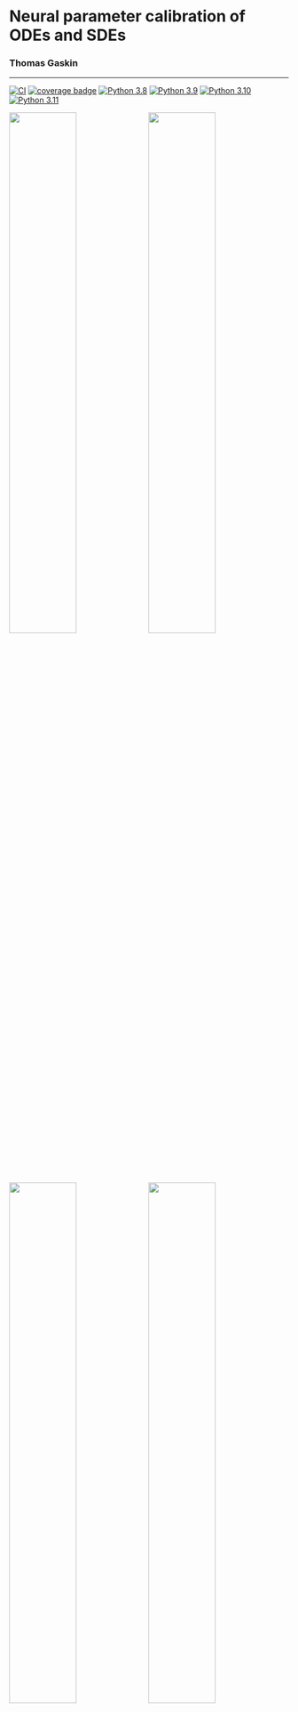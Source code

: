 # Neural parameter calibration of ODEs and SDEs
### Thomas Gaskin

---

[![CI](https://github.com/ThGaskin/NeuralABM/actions/workflows/pytest.yml/badge.svg)](https://github.com/ThGaskin/NeuralABM/actions/workflows/pytest.yml)
[![coverage badge](https://thgaskin.github.io/NeuralABM/coverage-badge.svg)](https://thgaskin.github.io/NeuralABM)
[![Python 3.8](https://img.shields.io/badge/python-3.8-blue.svg)](https://www.python.org/downloads/release/python-380/)
[![Python 3.9](https://img.shields.io/badge/python-3.9-blue.svg)](https://www.python.org/downloads/release/python-390/)
[![Python 3.10](https://img.shields.io/badge/python-3.10-blue.svg)](https://www.python.org/downloads/release/python-3100/)
[![Python 3.11](https://img.shields.io/badge/python-3.11-blue.svg)](https://www.python.org/downloads/release/python-3110/)

<img src="https://github.com/ThGaskin/NeuralABM/assets/22022754/e0bf61c7-4fe1-4234-b480-02d1f8efff6b" width=49%> <img src="https://github.com/ThGaskin/NeuralABM/files/13863262/marginals_all.pdf" width=49%> 

<img src="https://github.com/ThGaskin/NeuralABM/files/13863293/densities_from_joint.pdf" width=49%> <img src="https://github.com/ThGaskin/NeuralABM/files/13863249/predictions.pdf" width=49%>


This project calibrates multi-agent ODE and SDE models to data using a neural network. We estimate marginal densities on the equation parameters, including adjacency matrices. This repository contains all the code and models used in our publications on the topic, as well as an extensive set of tools and examples for you to calibrate your own model:

- T. Gaskin, G. Pavliotis, M. Girolami. *Neural parameter calibration for large-scale multiagent models.* PNAS **120**, 7, 2023.
https://doi.org/10.1073/pnas.2216415120 (`HarrisWilson` and `SIR` models)
- T. Gaskin, G. Pavliotis, M. Girolami, . *Inferring networks from time series: a neural approach.* https://arxiv.org/abs/2303.18059
(`Kuramoto` and `HarrisWilsonNW` models)
- T. Gaskin, T. Conrad, G. Pavliotis, C. Schütte. *Neural parameter calibration and uncertainty quantification for epidemic
forecasting*. https://arxiv.org/abs/2312.03147 (`SIR` and `Covid` models)

Each model contains its own README file, detailing specifics on the code for the different models. Since the code is continuously being reworked and improved, the plots produced by the current version may differ from the publication plots. For this reason, this repository is versioned, such that each publication has a version that will produce the plots exactly as they appear in the paper. However, the results produced by the latest code base will typically be more accurate, performative, and reliable than older versions.

The project uses the [utopya package](https://docs.utopia-project.org/html/index.html) to handle simulation configuration, data management,
and plotting. This README gives a brief introduction to installation and a basic tutorial, which will be sufficient to just run the models, reproduce plots, and play around with the code. You can also refer to the model-specific README files, located at `<model_name>/README.md`, for detailed instructions on each model's features. A complete guide to running models with Utopia/utopya can be found [here](https://docs.utopia-project.org/html/getting_started/tutorial.html#tutorial). As you go through the [Tutorial](#tutorial) below, you will find links to the relevant tutorial entries, and it is recommended to peruse these if you wish to build your own model using our code base.

> [!TIP]
> If you encounter any difficulties or have questions, please [file an issue](https://github.com/ThGaskin/NeuralABM/issues/new).


### Contents of this README
* [How to install](#installation)
  * [Installation on Windows](#installation-on-windows) 
* [Tutorial](#tutorial)
  * [How to run a model](#how-to-run-a-model)
  * [Parameter sweeps](#parameter-sweeps)
  * [Evaluation and plotting](#evaluation-and-plotting)
  * [Adjusting the neural net configuration](#adjusting-the-neural-net-configuration)
  * [Training settings](#training-settings)
  * [Changing the loss function](#changing-the-loss-function)
  * [Loading data](#loading-data)
* [Models overview](#models-overview)
* [Building your own model](#building-your-own-model)

---
# Installation
> [!WARNING]
> utopya is currently only fully supported on Unix systems (macOS and Ubuntu). For Windows
> installation instructions, see below; be aware that utopya for Windows is currently work in progress.

#### 1. Clone this repository
Clone this repository using a link obtained from 'Code' button (for non-developers, use HTTPS):

```commandline
git clone <GIT-CLONE-URL>
```

#### 2. Install requirements
We recommend creating a new virtual environment in a location of your choice and installing all requirements into the
venv. The following command will install the [utopya package](https://gitlab.com/utopia-project/utopya) and the utopya CLI
from [PyPI](https://pypi.org/project/utopya/), as well as all other requirements:

```commandline
pip install -r requirements.txt
```

This assumes your current directory is the project folder.
You should now be able to invoke the utopya CLI:
```commandline
utopya --help
```

> [!NOTE] 
> Enabling CUDA for PyTorch requires additional packages, e.g. `torchvision` and `torchaudio`.
> Follow [these](https://pytorch.org/get-started/locally/) instructions to enable GPU training.
> For Apple Silicon, follow [these](https://PyTorch.org/blog/introducing-accelerated-pytorch-training-on-mac/)
> installation instructions. Note that GPU acceleration for Apple Silicon is still work in progress and many functions have not
> yet been implemented.

#### 3. Register the project and all models with utopya

In the project directory (i.e. this one), register the entire project and all its models using the following command:
```commandline
utopya projects register . --with-models
```
You should get a positive response from the utopya CLI and your project should appear in the project list when calling:
```commandline
utopya projects ls
```
Done! 🎉

> [!IMPORTANT]
> Any changes to the project info file need to be communicated to utopya by calling the registration command anew.
> You will then have to additionally pass the `````--exists-action overwrite````` flag, because a project of that name already exists.
> See ```utopya projects register --help``` for more information.

#### 4. (Optional, but recommended) Install latex
To properly display mathematical equations and symbols in the plots, we recommend installing latex. However, latex distributions
are typically quite large, so ensure you have enough space on your disk.

On Ubuntu, first install latex by running
```commandline
sudo apt-get install texlive-latex-extra texlive-fonts-recommended dvipng cm-super
```
For macOS, install latex via a package manager, e.g. Homebrew or ports.

For both operating systems, also run the following command from within the virtual environment:
```commandline
pip install latex
```
Thereafter, set the plots to use latex by changing the following entry in the `base_plots.yaml` file of the model:
```yaml
.default_style:
  style:
    text.usetex: True
  # Keep everything else unchanged
```
Latex will then be used in *all* model plots. You can also change this individually for each plot.

#### 5. (Optional) Download the datasets, which are stored using git lfs
There are a number of datasets available, both real and synthetic, you can use in order to test the model.
In order to save space, example datasets have been uploaded using [git lfs](https://git-lfs.github.com) (large file
storage). To download, first install lfs via
```commandline
git lfs install
```
This assumes you have the git command line extension installed. Then, from within the repo, do
```commandline
git lfs pull
```
This will pull all the datasets.

### Installation on Windows

On Windows systems, you must use the Windows development branches of utopya. Be aware that development on these
is ongoing; if you run into any problems, please file an issue. After completing the steps above, install the utopya windows development
version by running:

```commandline
pip uninstall utopya
pip install git+https://gitlab.com/utopia-project/utopya@support-windows-platform
```
Lastly, you must change the default encoding to utf-8 on Windows; in the Control Panel, navigate to the 
Regional Settings, go to the 'Administrative' tab, click 'Change system locale' under 'Language for non-Unicode programs',
and check the 'Beta: Use Unicode UTF-8 for worldwide language support option'. See [here](https://stackoverflow.com/questions/57131654/using-utf-8-encoding-chcp-65001-in-command-prompt-windows-powershell-window/57134096#57134096)
for instructions.

---
# Tutorial 
> [!TIP]
> At any stage and for any command, you can use the `--help` flag to show a description of the command, syntax details, and valid arguments, e.g.
> ```commandline
> utopya eval --help
> ```

## How to run a model
Now you have set up the repository, let's run a model. We'll use the `SIR` model as an example. Running a model is a simple command:
```commandline
utopya run SIR
```
You can call 
```commandline
utopya models ls
```
to see a full list of all the registered models. Replace `SIR` with any of the registered model names to run that model
instead.

For all models, this command will generate some synthetic data, train the neural net to calibrate the model equations on it, and generate a series of plots in the 
`utopya_output` directory, located by default in your home directory (but this can be [changed](#changing-the-output-directory)). Once everything is done, you should see an output like this in your terminal:

```commandline
SUCCESS  logging           Performed plots from 5 plot configurations in 37.5s.

SUCCESS  logging           All done.
```

> [!TIP]
> If you get the following error message
> ```commandline
> ValueError: The writer 'ffmpeg' is not available on your system! 
> ```
> you don't have a writer installed to save animations. Don't worry: it's only needed for producing animated plots,
> so the error isn't critical and doesn't prevent you from plotting non-animated plots.

Navigate to your `utopya_output` directory and open the `SIR` folder. In it you should see a time-stamped folder
containing a `config`, a `data`, and an `eval` folder. One of the most important benefits of using utopya is that it automatically
stores data, plots, and all the configuration files used to generate them in a unique folder, and outputs are never overwritten. This makes reproducing
and repeating runs easy, and keeps all the data organised. We will shortly see how you can easily re-evaluate the data 
from a given run without having to re-run the simulation.

This directory structure already hints at the three basic steps that are executed during a model run:

- Combine different configurations, prepare the simulation run(s) and start them.
- Store the data
- Read in the data and automatically evaluate it by calling plot functions.

Open the `eval` folder — in it there will be a further time-stamped folder. Every time you evaluate a simulation, a new folder is created. This way, no evaluation result is ever overwritten. In the `eval/YYMMDD-hhmmss` folder, you should find five plots. Take a look at `densities_from_joint.pdf`, which should look something like this:

<img src="https://github.com/ThGaskin/NeuralABM/files/13787239/densities_from_joint.pdf" width=100%>

You can see the true data (orange) together with the neural net predictions (blue) and an error estimate (blue shaded area).
The results aren't great; you will also notice from the `loss.pdf` plot that the training loss has barely decreased. Why? Well, 
take a look at the `SIR_cfg.yml` file. This file holds all the default parameters for the model run. Scroll down to the `Training` entry: you will notice the `batch_size` is set to 1. This means that the neural network performs a gradient descent step every time it has reproduced a single frame of the time series. Further above, you will notice that the synthetic dataset used to train the model has a length of `num_steps: 100`. For these disease dynamics, let's see if letting the neural network see the whole time series for each gradient descent step would improve things. You could change the batch size in the `SIR_cfg.yml` file directly, but actually this is not recommended: this file holds all the default values the model will fall back on, should something go wrong. Instead create a new `run.yml` file, somewhere on your computer, and copy the following entries into it:

```yaml
parameter_space:
  num_epochs: 300
  SIR:
    Training:
      batch_size: 100
```
We are now using a batch size of 100, i.e. the length of the time series, and are also training the model for a little bit longer (300 epochs instead of the default 100). Now, run the model again and pass the path to this file to the model:

```commandline
utopya run SIR path/to/run.yml
```
Here, we are *only* updating those entries of the base configuration which are also given in the `run.yml` file; the remaining ones are taken from the default configuration file. The results in the output folder should look something like this:

<img src="https://github.com/ThGaskin/NeuralABM/files/13787372/densities_from_joint.pdf" width=100%>

Perhaps a little bit better, but still not great, and the uncertainty is much too small. The real problem here is that we are only training our neural network from a single initialisation, and letting it find one of the possible parameters that fit the problem. This doesn't give us an accurate representation of the parameter space. What we really need to be doing is training it multiple times, in parallel, from different initialisations, so that it can see the more of the parameter space. This is what we will do in the next section.

> [!TIP]
> #### Changing the output directory
> If you wish to save the model output to a different directory, add the following entry to your run configuration:
> ```yaml
> paths:
>   out_dir: ... # path/to/dir
> ```
> or run the model with 
> ```commandline
> utopya run <model_name> -p paths.out_dir path/to/out_dir
> ```

## Parameter sweeps

Take a look at the `models/SIR/cfgs` folder. In it you will find lots of subfolders, each containing a pair of `run.yml` and `eval.yml` files. These are called *configuration sets*: pre-fabricated run files and corresponding evaluation configurations. Try running the following command:

```commandline
utopya run SIR --cs Predictions_from_ABM_data
```
The `--cs` ('configuration set') command tells utopya to use the `run.yml` and later the `eval.yml` file for the plotting routine (we will get to the plots [a little later on](#evaluation-and-plotting)). In the `run.yml` file, take note of the following entries:

```yaml
perform_sweep: True
parameter_space:
  seed: !sweep
    default: 1
    range: [60]
```
The `seed` entry controls the random initialisation of the neural network, and we are 'sweeping' over 60 different initialisations (`range: [60]`) and training the model on the same dataset each time! The `perform_sweep` entry tells the model to run the sweep – set it to `False` to just perform a single run again. The `seed` would then be set to its `default` value, in this case 1. utopya will automatically parallelise the runs over as many cores as your computer makes available (you can [change](#adjusting-the-parallelisation) how many workers it can use). A single run is called a 'universe' run, a sweep run over many 'universes' is called a 'multiverse' run.

Once the run is complete, the plot output should look like this:

<img src="https://github.com/ThGaskin/NeuralABM/files/13787421/densities_from_joint.pdf" width=100%>

Much better! You can see that the predicted densities are significantly closer to the true data. The folder also contains the marginal densities on the parameters we are estimating:

<img src="https://github.com/ThGaskin/NeuralABM/files/13787439/marginals.pdf" width=100%>

These too look good: we obtain an infection parameter of about 0.21, and infection period of about 15 days – these are very similar to the values of 0.2 and 14 used to generate the synthetic data.

> [!TIP]
> You can also configure sweeps by adding a `--run-mode sweep` or `--run-mode single` flag to the command in the CLI:
> ```commandline
> utopya run SIR --run-mode sweep`
> ```
> This will overwrite the settings in the configuration file. In general, paths to `run.yml` files will overwrite the default entries, and CLI flags will overwrite the
> entries in the config file. You can also change parameters right from the CLI:
> ```commandline
> utopya run SIR --pp num_epochs=300
> ```
> See [here](https://docs.utopia-project.org/html/usage/run/config.html) for details. 

In your output folder you will also find the following plot:

<img src="https://github.com/ThGaskin/NeuralABM/files/13852798/predictions.pdf" width=100%>

Each line represents a trajectory taken by the neural net during training; as you can see, we are training the net multiple times in parallel, each time initialising the neural network at a different value of the initial distribution – see [the corresponding section](#specifying-the-prior-on-the-output) on how to adjust this distribution. The colour of each line repressents the training loss at that sample.
The number of initialisations is controlled by the `seed` entry of the run config.

> [!TIP]
> As an exercise, play around with the `seed.range` argument of the `run.yml` config. How does the quality of the time series prediction and marginal densities change as you increase or decrease the number of runs?

### Sweep configurations and multiple sweeps
You can sweep over as many parameters and entries as you like; any key in the run configuration can be swept over. An sweep entry must take the following form:
```yaml
parameter: !sweep
   default: 0
   values: [1, 2, 3, 4]
```
Any configuration file must be compatible with *both* a multiverse ('sweep') and a universe ('single') run. The `default` entry is used whenever a universe run is performed, 
the `values` entry used for the sweep. Instead of specifying a list of `values`, you can also provide a `range`, a `linspace`, or a `logspace`:
```yaml
parameter: !sweep
   default: default_value
   range: [1, 4] # passed to python range()
                 # Other ways to specify sweep values:
                 #   values: [1,2,3,4]  # taken as they are
                 #   range: [1, 4]      # passed to python range()
                 #   linspace: [1,4,4]  # passed to np.linspace
                 #   logspace: [-5, -2, 7]  # 7 log-spaced values in [10^-5, 10^-2], passed to np.logspace
```

Once you have set up your sweep configuration file, enable a multiverse run either by setting `perform_sweep: True` to the top-level of the file, or by passing `--run-mode sweep` to the CLI command when you run your model. Without one of these, the model will be run as a universe run.

There is no limit to how many parameters you can sweep over. Take a look, for instance, at the `models/HarrisWilson/cfgs/Marginals_over_noise/run.yml` file. Here, we are sweeping over the noise in the training data (`sigma`) as well as the `seed`. Sweeping over more parameters takes longer, of course, since the volume of parameters increases exponentially.

> [!TIP]
> Read the full guide on running parameter sweeps [here](https://docs.utopia-project.org/html/getting_started/tutorial.html#parameter-sweeps).

### Coupled sweeps
If you want to sweep over one parameter but vary some others along with it, you can perform a [coupled sweep](https://docs.utopia-project.org/html/about/features.html?highlight=target_name#id31):
```yaml
param1: !sweep
  default: 1
  values: [1, 2, 3, 4]
param2: !coupled-sweep
  default: foo
  values: [bar, baz, foo, fab]
  target_name: param1
```
Here, `param2` is being varied along `param1` – the dimension of the parameter space remains 1. You can couple as many parameters to sweep parameters as you like.

### Adjusting the parallelisation
When running a sweep, you will see the following logging entry in your terminal:
```commandline
PROGRESS logging           Initializing WorkerManager ...
NOTE     logging             Number of available CPUs:  8
NOTE     logging             Number of workers:         8
NOTE     logging             Non-zero exit handling:    raise
PROGRESS logging           Initialized WorkerManager.
```

As you can see, here utopya is using 8 CPU cores as individual workers to run universes in parallel. If you wish to adjust this, e.g. to reduce the load on the CPU, you can adjust the `worker_manager` settings in your configuration file:

```yaml
worker_manager:
  num_workers: 4
```

## YAML configuration files and changing the parameters
As you have seen, there are multiple configuration layers that are recursively updated: at the bottom, there are default configuration entries for each model, stored in `<model_name>_cfg.yml`. These are default values that will, broadly speaking, be useful in most situations. For this reason, it is best to not change them when performaing 
a specific run. The default configuration file should include *all* the defaults used for a model, but you wouldn't want to have to copy-paste *all* of them into a new file if you only want to change a few. For this purpose there are *run-specific* configuration files, which you can pass to the model CLI via 
```commandline
utopya run <model> path/to/run.yml
```
You can pass a relative or an absolute path, it's up to you. Entries in these files will overwrite the default values. Remember that you only need to provide those entries of the default config you wish to update! Finally, you can also change parameters directly by passing a `--pp` flag from the CLI:
```commandline
utopya run <model> --pp num_epochs=100 --pp entry.key=2
```

Note that, when using the CLI, you can set sublevel entries of outer scopes by connecting them with a `.`: `key.subkey.subsubkey`. YAML offers a wide range of functionality within the configuration file. Take a look e.g. at the [learnXinYminutes](https://learnxinyminutes.com/docs/yaml/) YAMl tutorial for an overview – but since it is an intuitive and humand-readable configuration language, most things should seem very familiar to you already.

> [!IMPORTANT]
> YAML is sensitive to indentation levels! In utopya, nearly every option can be set through a configuration parameter. With these, it is important to take care of the correct indentation level. If you place a parameter at the wrong location, it will often be ignored, sometimes even without warning! A common mistake at the beginning is to place model specific parameters outside of the <model_name> scope:
> ```yaml
> parameter_space:
>   SIR:
>     model_parameter: 1   # Parameters in this scope are passed to the model!
> ```

In general, every aspect of running, evaluation, and configuring models is controllable from the configuration file. Take a look at the [documentation entry](https://docs.utopia-project.org/html/ref/mv_base_cfg.html?highlight=worker%20manager#utopya-multiverse-base-configuration) for a full overview of the keys and controls at your disposal. 

### Automatic parameter validation
Take a look at, for example, the `models/SIR/SIR_cfg.yml` file. You will notice lots of little `!is-positive` or `!is-positive-or-zero` flags. These are so-called *validation flags*, and can only be used in the default configuration. They are optional, but their function is to make sure you do not pass invalid parameters to the model (e.g. negative values where only positive ones are allowed), and to catch such errors before the model is run. Running a model with invalid parameters can sometimes lead to cryptic error messages or are even not caught at all, leading to unpredictable behaviour which can be a nightmare to debug. For this reason, you can add these validation flags to the default configuration, along with possible values, ranges, or datatypes for each parameter.

> [!TIP]
> See the [full tutorial entry](https://docs.utopia-project.org/html/usage/run/config-validation.html) for a guide on how to use these. They are useful if you wish to implement your own model.

### Full model configuration
Inside our `utopya_output/SIR` output folder, take a look at the `config` folder. You will see a whole bunch of configuration files. Every single level of the configuration hierarchy is backed up to this folder, allowing you to always reconstruct which parameters you used to run a model. A couple of useful pointers:

- the `model_cfg.yml` file contains the default configuration
- the `run_cfg.yml` is the run configuration
- the `update_cfg.yml` contains any additional parameters you passed from the CLI
- the `meta_cfg.yml` is the combination of all three, plus all the other defaults (many provided by utopya itself) used to run the model. This file will probably seem very large and overwhelming, and you don't really need to worry about it. However, when in doubt, you can refer to it to check where in your custom configuration you need to place certain keys.

> [!TIP]
> Almost every aspect of running, evaluation, and configuring models is controllable from the configuration file. Take a look at the [documentation entry](https://docs.utopia-project.org/html/ref/mv_base_cfg.html?highlight=worker%20manager#utopya-multiverse-base-configuration) for a full overview of the keys and controls at your disposal.

## Evaluation and plotting 

As you saw, calling 
```commandline
utopya run <model_name>
```
performs a series of tasks:

1. It collects all the configuration files, parameters passed, backs up the files, validates parameters, and prepares sweep runs (if configured)
1. It passes the parameters to the model (or models, if running a sweep)
1. It then collects and bundles the output data and stores it
1. Finally, it loads all the data into a so-called `DataManager` and plots the files.

Running a simulation and plotting the data are seperate steps that can be run indepedently of one another. For instance, if you call
```commandline
utopya run <model_name> --no-eval
```
the evaluation step will be skipped. A common use case however will be re-evaluating a model run you have already performed. This can easily be done by running the command
```commandline
utopya eval <model_name>
```
This will re-evaluate the *last* simulation run that was performed. If you wish to evaluate a different run, simply pass the path to that folder in the CLI:
```commandline
utopya eval <model_name> path/to/folder
```
Calling this will use all the plots given in the *default plot configuration file* `<model_name>_plots.yml`. This is the default behaviour; you can pass a different plot configuration using the `--plots-cfg` flat in the CLI:

```commandline
utopya eval <model_name> --plots-cfg path/to/config.yml
```
Take a look at the `SIR_plots.yml` file: you will see a list of entries, each corresponding to one plot. In each of the configuration folders, you will notice an `eval.yml` file. These are plot configurations used for these specific configuration sets; thus, all the configuration set `--cs` flag is is a shorthand for the command

```commandline
utopya run <model_name> path/to/run.yml --plots-cfg path/to/eval.yml
```

Many of these plots are based on a *base plot*: these are default plots given in the `SIR_base_plots.yml` file and which are available throughout the model, i.e. to any other plot configuration. This is handy, since you may wish to share plots throughout the model and not want to have to copy the configuration each time. Take a look at the `SIR_base_plots.yml` file, and scroll all the way down to the `loss` baseplot:

```yaml
loss:
  based_on:
    - .creator.universe
    - .plot.facet_grid.line
  select:
    data: loss
```
This function plots the training loss for each batch, and is available throughout the model. Let's go through it line by line: the `based_on` argument tells the `PlotManager` which configurations to use as the base. Remember that in utopya, a single run is called a `universe`, and that sweeping over multiple parameters creates multiple universes, or `multiverses`. The two plot creators to use are thus the `.creator.universe` and the `.creator.multiverse`. The universe creator creates plots for each individual universe, whereas the multiverse creator creates plots for the multiverse. The `.plot.facet_grid.line` is the plot function to use to plot a line. Finally, the `select` key tells the `PlotManager` which data to plot. It's that simple. Everything else shown in the configuration entry is just styling, which you can also control right from the configuration (and this backed up and reconstructible later on). If you now wish to use this function in your model evaluation, create an `eval.yml` and simply add
```yaml
loss:
  based_on: loss  # This is the 'loss' plot from the base configuration
```

> [!TIP]
> Read the [full tutorial entry](https://docs.utopia-project.org/html/usage/eval/plotting/index.html) on plotting before continuing to the next steps.

The advantage of configuration-based plotting is twofold: for one, it once again means the configuration files are stored alongside plots, meaning any given plot can be quickly recreated, and you will always be able to understand what you did to create a specific plot long after you first made it. This is invaluable for scientific research, where workflows often involve a lot of experimenting and playing around with numerical settings, and you may wish to return to a previous configuration weeks or months later. The other advantage is that utopya supports data transformation right from the configuration file: this means that data analysis and data plotting are kept seperate, and you can always reconstruct the analysis steps later. 

> [!TIP]
> Read the [full tutorial entry](https://docs.utopia-project.org/html/usage/eval/dag/index.html) on configuration-based analysis using a DAG (directed acyclic graph). utopya uses [xarray](https://docs.xarray.dev/en/stable/) for data handling and transformation.

## Adjusting the neural net configuration
### Adjusting the architecture
You can vary the size of the neural net and the activation functions
right from the config. The size of the input layer is inferred from
the data passed to it, and the size of the output layer is
determined by the number of parameters you wish to learn — all the hidden layers
can be determined by the user. The net is configured from the ``NeuralNet`` key of the
config:

```yaml
NeuralNet:
  num_layers: 6
  nodes_per_layer:
    default: 20
    layer_specific:
      0: 10
  activation_funcs:
    default: sigmoid
    layer_specific:
      0: sine
      1: cosine
      2: tanh
      -1: abs
  biases:
    default: [0, 4]
    layer_specific:
      1: [-1, 1]
  learning_rate: 0.002
```
``num_layers`` sets the number of hidden layers. ``nodes_per_layer``, ``activation_funcs``, and ``biases`` are
dictionaries controlling the structure of the hidden layers. Each requires a ``default`` key
giving the default value, applied to all layers. An optional ``layer_specific`` entry
controls any deviations from the default on specific layers; in the above example,
all layers have 20 nodes by default, use a sigmoid activation function, and have a bias
which is initialised uniformly at random on [0, 4]. Layer-specific settings are then provided.
You can also set the bias initialisation interval to `default`: this will initialise the bias using the [PyTorch default](https://github.com/pytorch/pytorch/blob/9a575e77ca8a0be7a3f3625c4dfdc6321d2a0c2d/torch/nn/modules/linear.py#L72)
Xavier uniform distribution.

### Setting the activation functions
Any [PyTorch activation function](https://pytorch.org/docs/stable/nn.html#non-linear-activations-weighted-sum-nonlinearity)
is supported, such as ``relu``, ``linear``, ``tanh``, ``sigmoid``, etc. Some activation functions take arguments and
keyword arguments; these can be provided like this:

```yaml
NeuralNet:
  num_layers: 6
  nodes_per_layer: 20
  activation_funcs:
    default:
      name: Hardtanh
      args:
        - -2 # min_value
        - +2 # max_value
      kwargs:
        # any kwargs here ...
```

### Specifying the prior on the output
For many applications, you will want control over the prior distribution of the parameters. To this
end, you can add a `prior` entry that gives a distribution over the parameters you wish to learn:
```yaml
NeuralNet:
  prior:
    distribution: uniform
    parameters:
      lower: 0
      upper: 2
```
This will train the neural network to initially output values uniformly within [0, 2], for all
parameters you wish to learn. If you want individual parameters to have their own priors, you can do so by passing a
list as the argument to `prior`. For instance, assume you wish to learn 2 parameters; the configuration entry then could
be:
```yaml
NeuralNet:
  prior:
    - distribution: normal
      parameters:
        mean: 0.5
        std: 0.1
    - distribution: uniform
      parameters:
        lower: 0
        upper: 5
```
This will initialise each parameter with a separate prior. Take a look at the output folder for the `Predictions_on_smooth_data` run; it contains a plot of the initial value distribution:

<img src="https://github.com/ThGaskin/NeuralABM/files/13854397/initial_values.pdf" width=100%>

## Training settings
You can modify the training settings, such as the batch size or the training device, from the
`Training` entry of the config:

```yaml
Training:
  batch_size: 1
  loss_function:
    name: MSELoss
  to_learn: [ param1, param2, param3 ]
  true_parameters:
    param4: 0.5
  device: cpu
  num_threads: ~
```
The `to_learn` entry lists the parameters you wish to learn. If you are not learning the complete
parameter set, you must supply the parameter value to use during training for that parameter under
`true_parameters`.

> [!NOTE]
> Specifying the parameters to learn is not supported in the `HarrisWilsonNW` and `Kuramoto models`, since these learn the entire network adjacency matrix.

The `device` entry sets the training device. The default here is the `cpu`; you can set it to any
supported PyTorch training device; for instance, set it to `cuda` to use the GPU for training. Make sure your platform
is configured to support the selected device.
On Apple Silicon, set the device to `mps` to enable GPU training, provided you have followed the corresponding
installation instructions (see above). Note that PyTorch for Apple Silicon is still work in progress at this stage,
and some functions have not yet been fully implemented.

`utopya` automatically parallelises multiple runs; the number of CPU cores available to do this
can be specified under `worker_managers/num_workers` on the root-level configuration (i.e. on the same level as
`parameter_space`). The `Training/num_threads` entry controls the number of threads *per model run* to be used during training.
If you thus set `num_workers` to 4 and `num_threads` to 3, you will in total be able to use 12 threads.

### Changing the loss function
You can set the ``loss_function/name`` argument to point to any supported
[Pytorch loss function](https://pytorch.org/docs/stable/nn.html#loss-functions). Additional arguments to
the loss function can be passed via an optional ``args`` and ``kwargs`` entry:

```yaml
loss_function:
  name: CTCLoss
  args:
    - 1  # blank
    - 'sum' # reduction to use
```
### Loading data
By default, new synthetic data is produced during every run, but this is often not desired. For one, when performing a multiverse run, we want each universe to calibrate the same data. For another, we will want to be able to load in real data. The specific loading syntax for each model is slightly (unifying this is still WIP), but the general concept is always the same: to your run config, add the following entry (here using SIR as an example):

```yaml
SIR:
  Data:
    load_from_dir: load_from_dir: data/SIR/ABM_data/data/uni0/data.h5
```
This will load in the training data from the given `h5` file and use it across universes. See the model-specific README files to see the syntax for each model. Data is stored in the `data/` folder.

## Models overview
This repository contains the following models:
- [**SIR**](models/SIR/README.md): An SDE model of contagious diseases with scalar parameters that are learned from data.
- [**Kuramoto**](models/Kuramoto/README.md): A linear SDE model of synchronisation of network osciallations. The network adjacency matrix is learned from data.
- [**HarrisWilson**](models/HarrisWilson/README.md): A non-linear SDE model of optimal transport, modelling the flow of supply and demand on a network. Scalar parameters are learned from data. 
- [**HarrisWilsonNW**](models/HarrisWilsonNW/README.md): The Harris-Wilson model, but learning the network adjacency matrix from data. The physical equations
- [**Covid**](models/Covid/README.md): A complex model of contagion and the spread of Covid-19. Scalar parameters are learned from data.
  
See the model-specific README files for a guide to each model. The README files are located in the respective `<model_name>` folders.

## Building your own model
If you are ready to build your own `NeuralABM` model, there is an easy command you can use to get started:
```commandline
utopya models copy <model_name>
```
This command will duplicate an existing model and rename it to whatever name you give when prompted. You can then successively change an existing model to your own requirements.

